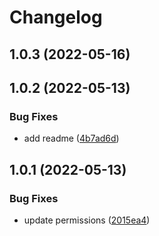 # Changelog

## 1.0.3 (2022-05-16)

## 1.0.2 (2022-05-13)


### Bug Fixes

* add readme ([4b7ad6d](https://github.com/flightsafe/frontend/commit/4b7ad6dbdaa96ec1f83d907fffacb27e9dff3b12))

## 1.0.1 (2022-05-13)


### Bug Fixes

* update permissions ([2015ea4](https://github.com/flightsafe/frontend/commit/2015ea4aee697381788e1b6c2628d84a2f0f82e4))